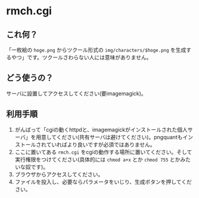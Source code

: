# rmch.cgi

## これ何？

「一枚絵の `hoge.png` からツクール形式の `img/characters/$hoge.png` を生成するやつ」です。ツクールさわらない人には意味がありません。

## どう使うの？

サーバに設置してアクセスしてください(要imagemagick)。

## 利用手順

1. がんばって「cgiの動くhttpdと、imagemagickがインストールされた個人サーバ」を用意してください(共有サーバは避けてください)。pngquantもインストールされていればより良いですが必須ではありません。
2. ここに置いてある `rmch.cgi` をcgiの動作する場所に置いてください。そして実行権限をつけてください(具体的には `chmod a+x` とか `chmod 755` とかみたいな奴です)。
3. ブラウザからアクセスしてください。
4. ファイルを投入し、必要ならパラメータをいじり、生成ボタンを押してください。
